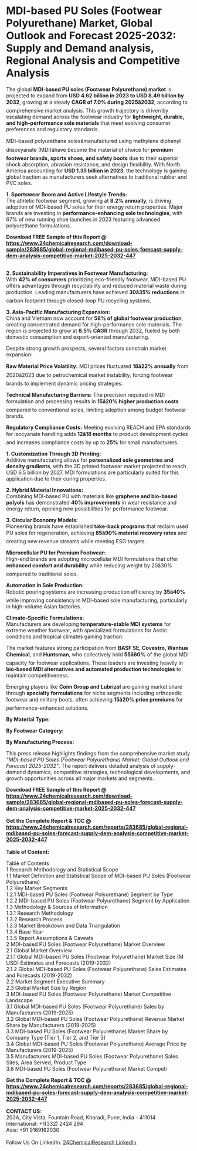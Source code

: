 <h1>MDI-based PU Soles (Footwear Polyurethane) Market, Global Outlook and Forecast 2025-2032: Supply and Demand analysis, Regional Analysis and Competitive Analysis</h1><p>The global <strong>MDI-based PU soles (Footwear Polyurethane) market</strong> is projected to expand from <strong>USD 4.62 billion in 2023 to USD 8.49 billion by 2032</strong>, growing at a steady <strong>CAGR of 7.0% during 2025â2032</strong>, according to comprehensive market analysis. This growth trajectory is driven by escalating demand across the footwear industry for <strong>lightweight, durable, and high-performance sole materials</strong> that meet evolving consumer preferences and regulatory standards.</p><p>MDI-based polyurethane solesâmanufactured using methylene diphenyl diisocyanate (MDI)âhave become the material of choice for <strong>premium footwear brands, sports shoes, and safety boots</strong> due to their superior shock absorption, abrasion resistance, and design flexibility. With North America accounting for <strong>USD 1.35 billion in 2023</strong>, the technology is gaining global traction as manufacturers seek alternatives to traditional rubber and PVC soles.</p><p><strong>1. Sportswear Boom and Active Lifestyle Trends:</strong><br>
The athletic footwear segment, growing at <strong>8.2% annually</strong>, is driving adoption of MDI-based PU soles for their energy return properties. Major brands are investing in <strong>performance-enhancing sole technologies</strong>, with 67% of new running shoe launches in 2023 featuring advanced polyurethane formulations.</p><div><b>Download FREE Sample of this Report @ 
            <a href="https://www.24chemicalresearch.com/download-sample/283685/global-regional-mdibased-pu-soles-forecast-supply-dem-analysis-competitive-market-2025-2032-447">
            https://www.24chemicalresearch.com/download-sample/283685/global-regional-mdibased-pu-soles-forecast-supply-dem-analysis-competitive-market-2025-2032-447</a></b></div><br><p><strong>2. Sustainability Imperatives in Footwear Manufacturing:</strong><br>
With <strong>42% of consumers</strong> prioritizing eco-friendly footwear, MDI-based PU offers advantages through recyclability and reduced material waste during production. Leading manufacturers have achieved <strong>30â35% reductions</strong> in carbon footprint through closed-loop PU recycling systems.</p><p><strong>3. Asia-Pacific Manufacturing Expansion:</strong><br>
China and Vietnam now account for <strong>58% of global footwear production</strong>, creating concentrated demand for high-performance sole materials. The region is projected to grow at <strong>8.5% CAGR</strong> through 2032, fueled by both domestic consumption and export-oriented manufacturing.</p><p>Despite strong growth prospects, several factors constrain market expansion:</p><p><strong>Raw Material Price Volatility:</strong> MDI prices fluctuated <strong>18â22% annually</strong> from 2020â2023 due to petrochemical market instability, forcing footwear brands to implement dynamic pricing strategies.</p><p><strong>Technical Manufacturing Barriers:</strong> The precision required in MDI formulation and processing results in <strong>15â20% higher production costs</strong> compared to conventional soles, limiting adoption among budget footwear brands.</p><p><strong>Regulatory Compliance Costs:</strong> Meeting evolving REACH and EPA standards for isocyanate handling adds <strong>12â18 months</strong> to product development cycles and increases compliance costs by up to <strong>25%</strong> for small manufacturers.</p><p><strong>1. Customization Through 3D Printing:</strong><br>
Additive manufacturing allows for <strong>personalized sole geometries and density gradients</strong>, with the 3D printed footwear market projected to reach USD 6.5 billion by 2027. MDI formulations are particularly suited for this application due to their curing properties.</p><p><strong>2. Hybrid Material Innovations:</strong><br>
Combining MDI-based PU with materials like <strong>graphene and bio-based polyols</strong> has demonstrated <strong>40% improvements</strong> in wear resistance and energy return, opening new possibilities for performance footwear.</p><p><strong>3. Circular Economy Models:</strong><br>
Pioneering brands have established <strong>take-back programs</strong> that reclaim used PU soles for regeneration, achieving <strong>85â90% material recovery rates</strong> and creating new revenue streams while meeting ESG targets.</p><p><strong>Microcellular PU for Premium Footwear:</strong><br>
	High-end brands are adopting microcellular MDI formulations that offer <strong>enhanced comfort and durability</strong> while reducing weight by 20â30% compared to traditional soles.</p><p><strong>Automation in Sole Production:</strong><br>
	Robotic pouring systems are increasing production efficiency by <strong>35â40%</strong> while improving consistency in MDI-based sole manufacturing, particularly in high-volume Asian factories.</p><p><strong>Climate-Specific Formulations:</strong><br>
	Manufacturers are developing <strong>temperature-stable MDI systems</strong> for extreme weather footwear, with specialized formulations for Arctic conditions and tropical climates gaining traction.</p><p>The market features strong participation from <strong>BASF SE, Covestro, Wanhua Chemical</strong>, and <strong>Huntsman</strong>, who collectively hold <strong>55â60%</strong> of the global MDI capacity for footwear applications. These leaders are investing heavily in <strong>bio-based MDI alternatives and automated production technologies</strong> to maintain competitiveness.</p><p>Emerging players like <strong>Coim Group and Lubrizol</strong> are gaining market share through <strong>specialty formulations</strong> for niche segments including orthopedic footwear and military boots, often achieving <strong>15â20% price premiums</strong> for performance-enhanced solutions.</p><p><strong>By Material Type:</strong></p><p><strong>By Footwear Category:</strong></p><p><strong>By Manufacturing Process:</strong></p><p>This press release highlights findings from the comprehensive market study <em>"MDI-based PU Soles (Footwear Polyurethane) Market: Global Outlook and Forecast 2025-2032"</em>. The report delivers detailed analysis of supply-demand dynamics, competitive strategies, technological developments, and growth opportunities across all major markets and segments.</p><div><b>Download FREE Sample of this Report @ 
            <a href="https://www.24chemicalresearch.com/download-sample/283685/global-regional-mdibased-pu-soles-forecast-supply-dem-analysis-competitive-market-2025-2032-447">
            https://www.24chemicalresearch.com/download-sample/283685/global-regional-mdibased-pu-soles-forecast-supply-dem-analysis-competitive-market-2025-2032-447</a></b></div><br><div><b>Get the Complete Report & TOC @ 
            <a href="https://www.24chemicalresearch.com/reports/283685/global-regional-mdibased-pu-soles-forecast-supply-dem-analysis-competitive-market-2025-2032-447">
            https://www.24chemicalresearch.com/reports/283685/global-regional-mdibased-pu-soles-forecast-supply-dem-analysis-competitive-market-2025-2032-447</a></b></div><br>
            <b>Table of Content:</b><p>Table of Contents<br />
1 Research Methodology and Statistical Scope<br />
1.1 Market Definition and Statistical Scope of MDI-based PU Soles (Footwear Polyurethane)<br />
1.2 Key Market Segments<br />
1.2.1 MDI-based PU Soles (Footwear Polyurethane) Segment by Type<br />
1.2.2 MDI-based PU Soles (Footwear Polyurethane) Segment by Application<br />
1.3 Methodology & Sources of Information<br />
1.3.1 Research Methodology<br />
1.3.2 Research Process<br />
1.3.3 Market Breakdown and Data Triangulation<br />
1.3.4 Base Year<br />
1.3.5 Report Assumptions & Caveats<br />
2 MDI-based PU Soles (Footwear Polyurethane) Market Overview<br />
2.1 Global Market Overview<br />
2.1.1 Global MDI-based PU Soles (Footwear Polyurethane) Market Size (M USD) Estimates and Forecasts (2019-2032)<br />
2.1.2 Global MDI-based PU Soles (Footwear Polyurethane) Sales Estimates and Forecasts (2019-2032)<br />
2.2 Market Segment Executive Summary<br />
2.3 Global Market Size by Region<br />
3 MDI-based PU Soles (Footwear Polyurethane) Market Competitive Landscape<br />
3.1 Global MDI-based PU Soles (Footwear Polyurethane) Sales by Manufacturers (2019-2025)<br />
3.2 Global MDI-based PU Soles (Footwear Polyurethane) Revenue Market Share by Manufacturers (2019-2025)<br />
3.3 MDI-based PU Soles (Footwear Polyurethane) Market Share by Company Type (Tier 1, Tier 2, and Tier 3)<br />
3.4 Global MDI-based PU Soles (Footwear Polyurethane) Average Price by Manufacturers (2019-2025)<br />
3.5 Manufacturers MDI-based PU Soles (Footwear Polyurethane) Sales Sites, Area Served, Product Type<br />
3.6 MDI-based PU Soles (Footwear Polyurethane) Market Competi</p><div><b>Get the Complete Report & TOC @ 
            <a href="https://www.24chemicalresearch.com/reports/283685/global-regional-mdibased-pu-soles-forecast-supply-dem-analysis-competitive-market-2025-2032-447">
            https://www.24chemicalresearch.com/reports/283685/global-regional-mdibased-pu-soles-forecast-supply-dem-analysis-competitive-market-2025-2032-447</a></b></div><br><b>CONTACT US:</b><br>
            203A, City Vista, Fountain Road, Kharadi, Pune, India - 411014<br>
            International: +1(332) 2424 294<br>
            Asia: +91 9169162030 <br><br>
            Follow Us On LinkedIn: <a href="https://www.linkedin.com/company/24chemicalresearch/">24ChemicalResearch LinkedIn</a>